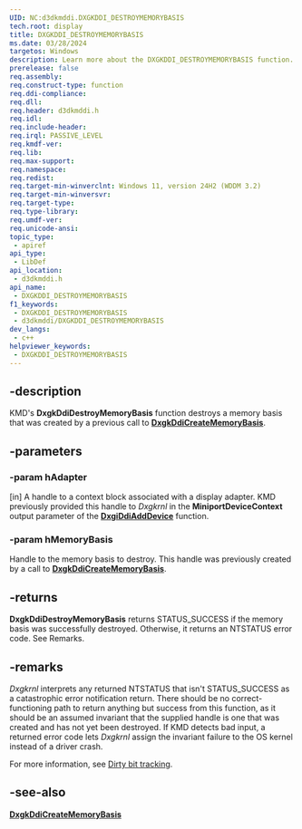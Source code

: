 ```yaml
---
UID: NC:d3dkmddi.DXGKDDI_DESTROYMEMORYBASIS
tech.root: display
title: DXGKDDI_DESTROYMEMORYBASIS
ms.date: 03/28/2024
targetos: Windows
description: Learn more about the DXGKDDI_DESTROYMEMORYBASIS function.
prerelease: false
req.assembly: 
req.construct-type: function
req.ddi-compliance: 
req.dll: 
req.header: d3dkmddi.h
req.idl: 
req.include-header: 
req.irql: PASSIVE_LEVEL
req.kmdf-ver: 
req.lib: 
req.max-support: 
req.namespace: 
req.redist: 
req.target-min-winverclnt: Windows 11, version 24H2 (WDDM 3.2)
req.target-min-winversvr: 
req.target-type: 
req.type-library: 
req.umdf-ver: 
req.unicode-ansi: 
topic_type:
 - apiref
api_type:
 - LibDef
api_location:
 - d3dkmddi.h
api_name:
 - DXGKDDI_DESTROYMEMORYBASIS
f1_keywords:
 - DXGKDDI_DESTROYMEMORYBASIS
 - d3dkmddi/DXGKDDI_DESTROYMEMORYBASIS
dev_langs:
 - c++
helpviewer_keywords:
 - DXGKDDI_DESTROYMEMORYBASIS
---
```


## -description

KMD's **DxgkDdiDestroyMemoryBasis** function destroys a memory basis that was created by a previous call to [**DxgkDdiCreateMemoryBasis**](nc-d3dkmddi-dxgkddi_creatememorybasis.md).

## -parameters

### -param hAdapter

[in] A handle to a context block associated with a display adapter. KMD previously provided this handle to *Dxgkrnl* in the **MiniportDeviceContext** output parameter of the [**DxgiDdiAddDevice**](../dispmprt/nc-dispmprt-dxgkddi_add_device.md) function.

### -param hMemoryBasis

Handle to the memory basis to destroy. This handle was previously created by a call to [**DxgkDdiCreateMemoryBasis**](nc-d3dkmddi-dxgkddi_creatememorybasis.md).

## -returns

**DxgkDdiDestroyMemoryBasis** returns STATUS_SUCCESS if the memory basis was successfully destroyed. Otherwise, it returns an NTSTATUS error code. See Remarks.

## -remarks

*Dxgkrnl* interprets any returned NTSTATUS that isn't STATUS_SUCCESS as a catastrophic error notification return. There should be no correct-functioning path to return anything but success from this function, as it should be an  assumed invariant that the supplied handle is one that was created and has not yet been destroyed. If KMD detects bad input, a returned error code lets *Dxgkrnl* assign the invariant failure to the OS kernel instead of a driver crash.

For more information, see [Dirty bit tracking](/windows-hardware/drivers/display/dirty-bit-tracking).

## -see-also

[**DxgkDdiCreateMemoryBasis**](nc-d3dkmddi-dxgkddi_creatememorybasis.md)
